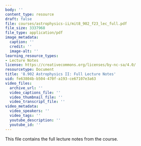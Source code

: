 ```yaml
---
body: ''
content_type: resource
draft: false
file: courses/astrophysics-ii/mit8_902_f23_lec_full.pdf
file_size: 3337968
file_type: application/pdf
image_metadata:
  caption: ''
  credit: ''
  image-alt: ''
learning_resource_types:
- Lecture Notes
license: https://creativecommons.org/licenses/by-nc-sa/4.0/
resourcetype: Document
title: '8.902 Astrophysics II: Full Lecture Notes'
uid: fe63804b-b504-470f-a193-ce67107e3a63
video_files:
  archive_url: ''
  video_captions_file: ''
  video_thumbnail_file: ''
  video_transcript_file: ''
video_metadata:
  video_speakers: ''
  video_tags: ''
  youtube_description: ''
  youtube_id: ''
---
```

This file contains the full lecture notes from the course.